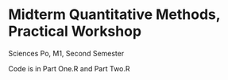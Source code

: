 # Midterm Quantitative Methods, Practical Workshop

Sciences Po, M1, Second Semester

Code is in Part One.R and Part Two.R
